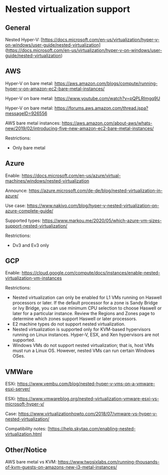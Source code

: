 # Nested virtualization support

## General

Nested Hyper-V:
[https://docs.microsoft.com/en-us/virtualization/hyper-v-on-windows/user-guide/nested-virtualization]
(https://docs.microsoft.com/en-us/virtualization/hyper-v-on-windows/user-guide/nested-virtualization)

## AWS

Hyper-V on bare metal: https://aws.amazon.com/blogs/compute/running-hyper-v-on-amazon-ec2-bare-metal-instances/

Hyper-V on bare metal: https://www.youtube.com/watch?v=pQPLRImgq9U

Hyper-V on bare metal: https://forums.aws.amazon.com/thread.jspa?messageID=926556

AWS bare metal instances: https://aws.amazon.com/about-aws/whats-new/2019/02/introducing-five-new-amazon-ec2-bare-metal-instances/

Restrictions:
- Only bare metal

## Azure

Enable: https://docs.microsoft.com/en-us/azure/virtual-machines/windows/nested-virtualization

Announce: https://azure.microsoft.com/de-de/blog/nested-virtualization-in-azure/

Use case: https://www.nakivo.com/blog/hyper-v-nested-virtualization-on-azure-complete-guide/

Supported types: https://www.markou.me/2020/05/which-azure-vm-sizes-support-nested-virtualization/

Restrictions:
- Dv3 and Ev3 only

## GCP

Enable: https://cloud.google.com/compute/docs/instances/enable-nested-virtualization-vm-instances

Restrictions:

- Nested virtualization can only be enabled for L1 VMs running on Haswell processors or later. If the default processor for a zone is Sandy Bridge or Ivy Bridge, you can use minimum CPU selection to choose Haswell or later for a particular instance. Review the Regions and Zones page to determine which zones support Haswell or later processors.
- E2 machine types do not support nested virtualization.
- Nested virtualization is supported only for KVM-based hypervisors running on Linux instances. Hyper-V, ESX, and Xen hypervisors are not supported.
- Windows VMs do not support nested virtualization; that is, host VMs must run a Linux OS. However, nested VMs can run certain Windows OSes.

## VMWare

ESXi: https://www.vembu.com/blog/nested-hyper-v-vms-on-a-vmware-esxi-server/

ESXi: https://www.vmwareblog.org/nested-virtualization-vmware-esxi-vs-microsoft-hyper-v/

Case: https://www.virtualizationhowto.com/2018/07/vmware-vs-hyper-v-nested-virtualization/

Compatibility notes: [https://help.skytap.com/enabling-nested-virtualization.html

## Other/Notice

AWS bare metal vs KVM: https://www.twosixlabs.com/running-thousands-of-kvm-guests-on-amazons-new-i3-metal-instances/
